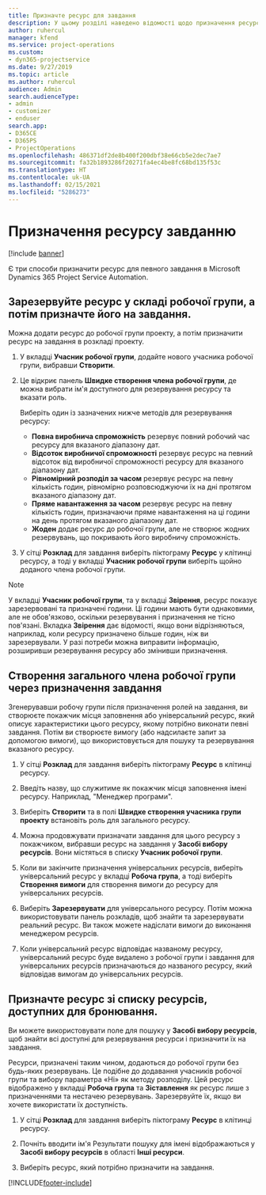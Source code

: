 ```yaml
---
title: Призначте ресурс для завдання
description: У цьому розділі наведено відомості щодо призначення ресурсів до завдання.
author: ruhercul
manager: kfend
ms.service: project-operations
ms.custom:
- dyn365-projectservice
ms.date: 9/27/2019
ms.topic: article
ms.author: ruhercul
audience: Admin
search.audienceType:
- admin
- customizer
- enduser
search.app:
- D365CE
- D365PS
- ProjectOperations
ms.openlocfilehash: 486371df2de8b400f200dbf38e66cb5e2dec7ae7
ms.sourcegitcommit: fa32b1893286f20271fa4ec4be8fc68bd135f53c
ms.translationtype: HT
ms.contentlocale: uk-UA
ms.lasthandoff: 02/15/2021
ms.locfileid: "5286273"
---
```

# <a name="assign-a-resource-to-a-task"></a>Призначення ресурсу завданню

[!include [banner](../includes/psa-now-project-operations.md)]

Є три способи призначити ресурс для певного завдання в Microsoft Dynamics 365 Project Service Automation.

## <a name="book-a-resource-as-a-team-member-and-then-assign-the-resource-to-a-task"></a>Зарезервуйте ресурс у складі робочої групи, а потім призначте його на завдання.

Можна додати ресурс до робочої групи проекту, а потім призначити ресурс на завдання в розкладі проекту.

1. У вкладці **Учасник робочої групи**, додайте нового учасника робочої групи, вибравши **Створити**. 

2. Це відкриє панель **Швидке створення члена робочої групи**, де можна вибрати ім'я доступного для резервування ресурсу та вказати роль. 

    Виберіть один із зазначених нижче методів для резервування ресурсу:

    - **Повна виробнича спроможність** резервує повний робочий час ресурсу для вказаного діапазону дат.
    - **Відсоток виробничої спроможності** резервує ресурс на певний відсоток від виробничої спроможності ресурсу для вказаного діапазону дат.
    - **Рівномірний розподіл за часом** резервує ресурс на певну кількість годин, рівномірно розповсюджуючи їх на дні протягом вказаного діапазону дат.
    - **Пряме навантаження за часом** резервує ресурс на певну кількість годин, призначаючи пряме навантаження на ці години на день протягом вказаного діапазону дат.
    - **Жоден** додає ресурс до робочої групи, але не створює жодних резервувань, що покривають його виробничу спроможність.

3. У сітці **Розклад** для завдання виберіть піктограму **Ресурс** у клітинці ресурсу, а тоді у вкладці **Учасник робочої групи** виберіть щойно доданого члена робочої групи. 

> [!NOTE]
> У вкладці **Учасник робочої групи**, та у вкладці **Звірення**, ресурс показує зарезервовані та призначені години. Ці години мають бути однаковими, але не обов'язково, оскільки резервування і призначення не тісно пов'язані. Вкладка **Звірення** дає відомості, якщо вони відрізняються, наприклад, коли ресурсу призначено більше годин, ніж ви зарезервували. У разі потреби можна виправити інформацію, розширивши резервування ресурсу або змінивши призначення.

## <a name="create-a-generic-team-member-through-task-assignment"></a>Створення загального члена робочої групи через призначення завдання

Згенерувавши робочу групи після призначення ролей на завдання, ви створюєте покажчик місця заповнення або універсальний ресурс, який описує характеристики цього ресурсу, якому потрібно виконати певні завдання. Потім ви створюєте вимогу (або надсилаєте запит за допомогою вимоги), що використовується для пошуку та резервування вказаного ресурсу.

1. У сітці **Розклад** для завдання виберіть піктограму **Ресурс** в клітинці ресурсу.

2. Введіть назву, що служитиме як покажчик місця заповнення імені ресурсу. Наприклад, "Менеджер програми".

3. Виберіть **Створити** та в полі **Швидке створення учасника групи проекту** встановіть роль для загального ресурсу.

4. Можна продовжувати призначати завдання для цього ресурсу з покажчиком, вибравши ресурс на завдання у **Засобі вибору ресурсів**. Вони містяться в списку **Учасник робочої групи**.

5. Коли ви закінчите призначення універсальних ресурсів, виберіть універсальний ресурс у вкладці **Робоча група**, а тоді виберіть **Створення вимоги** для створення вимоги до ресурсу для універсальних ресурсів.

6. Виберіть **Зарезервувати** для універсального ресурсу. Потім можна використовувати панель розкладів, щоб знайти та зарезервувати реальний ресурс. Ви також можете надіслати вимоги до виконання менеджером ресурсів.

7. Коли універсальний ресурс відповідає названому ресурсу, універсальний ресурс буде видалено з робочої групи і завдання для універсальних ресурсів призначаються до названого ресурсу, який відповідав вимогам до універсальних ресурсів.

## <a name="assign-a-named-resource-from-the-list-of-all-bookable-resources"></a>Призначте ресурс зі списку ресурсів, доступних для бронювання.

Ви можете використовувати поле для пошуку у **Засобі вибору ресурсів**, щоб знайти всі доступні для резервування ресурси і призначити їх на завдання.

Ресурси, призначені таким чином, додаються до робочої групи без будь-яких резервувань. Це подібне до додавання учасників робочої групи та вибору параметра «Ні» як методу розподілу. Цей ресурс відображено у вкладці **Робоча група** та **Зіставлення** як ресурс лише з призначеннями та нестачею резервувань. Зарезервуйте їх, якщо ви хочете використати їх доступність.

1. У сітці **Розклад** для завдання виберіть піктограму **Ресурс** в клітинці ресурсу.

2. Почніть вводити ім'я Результати пошуку для імені відображаються у **Засобі вибору ресурсів** в області **Інші ресурси**.

3. Виберіть ресурс, який потрібно призначити на завдання.



[!INCLUDE[footer-include](../includes/footer-banner.md)]